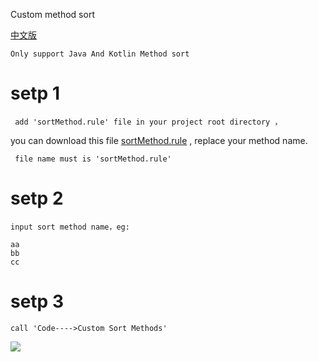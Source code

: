 Custom method sort

[中文版](README_zh.md)

	Only support Java And Kotlin Method sort


# setp 1

	 add 'sortMethod.rule' file in your project root directory ，
you can download this file [sortMethod.rule](https://github.com/xiaxiayige/CustomMethodSortPlugin/blob/main/sortMethod.rule) , replace your method name.

     file name must is 'sortMethod.rule' 

# setp 2

	input sort method name，eg:
	
	aa
	bb
	cc


# setp 3

	call 'Code---->Custom Sort Methods'

<img src="https://i.imgur.com/OvsA3Zj.gif"/>




